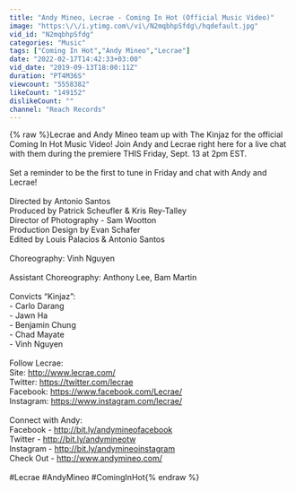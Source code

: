 ```yaml
---
title: "Andy Mineo, Lecrae - Coming In Hot (Official Music Video)"
image: "https:\/\/i.ytimg.com\/vi\/N2mqbhpSfdg\/hqdefault.jpg"
vid_id: "N2mqbhpSfdg"
categories: "Music"
tags: ["Coming In Hot","Andy Mineo","Lecrae"]
date: "2022-02-17T14:42:33+03:00"
vid_date: "2019-09-13T18:00:11Z"
duration: "PT4M36S"
viewcount: "5558382"
likeCount: "149152"
dislikeCount: ""
channel: "Reach Records"
---
```

{% raw %}Lecrae and Andy Mineo team up with The Kinjaz for the official Coming In Hot Music Video! Join Andy and Lecrae right here for a live chat with them during the premiere THIS Friday, Sept. 13 at 2pm EST. <br /><br />Set a reminder to be the first to tune in Friday and chat with Andy and Lecrae!<br /><br />Directed by Antonio Santos<br />Produced by Patrick Scheufler &amp; Kris Rey-Talley<br />Director of Photography - Sam Wootton<br />Production Design by Evan Schafer<br />Edited by Louis Palacios &amp; Antonio Santos<br /><br />Choreography: Vinh Nguyen <br /><br />Assistant Choreography: Anthony Lee, Bam Martin<br /><br />Convicts “Kinjaz”:<br />- Carlo Darang<br />- Jawn Ha<br />- Benjamin Chung <br />- Chad Mayate<br />- Vinh Nguyen<br /><br />Follow Lecrae: <br />Site: <a rel="nofollow" target="blank" href="http://www.lecrae.com/">http://www.lecrae.com/</a><br />Twitter: <a rel="nofollow" target="blank" href="https://twitter.com/lecrae">https://twitter.com/lecrae</a><br />Facebook: <a rel="nofollow" target="blank" href="https://www.facebook.com/Lecrae/">https://www.facebook.com/Lecrae/</a> <br />Instagram: <a rel="nofollow" target="blank" href="https://www.instagram.com/lecrae/">https://www.instagram.com/lecrae/</a><br /><br />Connect with Andy: <br />Facebook - <a rel="nofollow" target="blank" href="http://bit.ly/andymineofacebook">http://bit.ly/andymineofacebook</a> <br />Twitter - <a rel="nofollow" target="blank" href="http://bit.ly/andymineotw">http://bit.ly/andymineotw</a> <br />Instagram - <a rel="nofollow" target="blank" href="http://bit.ly/andymineoinstagram">http://bit.ly/andymineoinstagram</a> <br />Check Out - <a rel="nofollow" target="blank" href="http://www.andymineo.com/">http://www.andymineo.com/</a><br /><br />#Lecrae #AndyMineo #ComingInHot{% endraw %}
